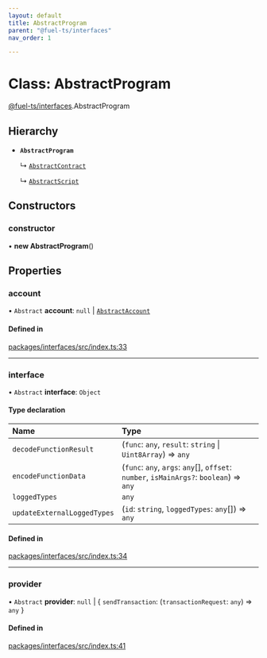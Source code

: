 ```yaml
---
layout: default
title: AbstractProgram
parent: "@fuel-ts/interfaces"
nav_order: 1

---
```


# Class: AbstractProgram

[@fuel-ts/interfaces](../index.md).AbstractProgram

## Hierarchy

- **`AbstractProgram`**

  ↳ [`AbstractContract`](AbstractContract.md)

  ↳ [`AbstractScript`](AbstractScript.md)

## Constructors

### constructor

• **new AbstractProgram**()

## Properties

### account

• `Abstract` **account**: ``null`` \| [`AbstractAccount`](AbstractAccount.md)

#### Defined in

[packages/interfaces/src/index.ts:33](https://github.com/FuelLabs/fuels-ts/blob/master/packages/interfaces/src/index.ts#L33)

___

### interface

• `Abstract` **interface**: `Object`

#### Type declaration

| Name | Type |
| :------ | :------ |
| `decodeFunctionResult` | (`func`: `any`, `result`: `string` \| `Uint8Array`) => `any` |
| `encodeFunctionData` | (`func`: `any`, `args`: `any`[], `offset`: `number`, `isMainArgs?`: `boolean`) => `any` |
| `loggedTypes` | `any` |
| `updateExternalLoggedTypes` | (`id`: `string`, `loggedTypes`: `any`[]) => `any` |

#### Defined in

[packages/interfaces/src/index.ts:34](https://github.com/FuelLabs/fuels-ts/blob/master/packages/interfaces/src/index.ts#L34)

___

### provider

• `Abstract` **provider**: ``null`` \| { `sendTransaction`: (`transactionRequest`: `any`) => `any`  }

#### Defined in

[packages/interfaces/src/index.ts:41](https://github.com/FuelLabs/fuels-ts/blob/master/packages/interfaces/src/index.ts#L41)
